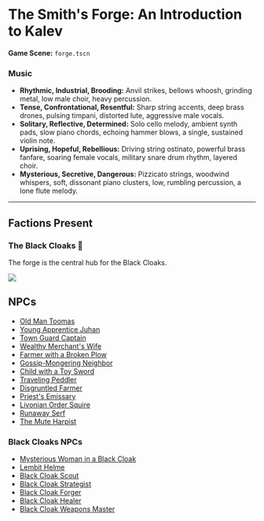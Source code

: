 # The Smith's Forge: An Introduction to Kalev

**Game Scene:** `forge.tscn`


### Music
- **Rhythmic, Industrial, Brooding:** Anvil strikes, bellows whoosh, grinding metal, low male choir, heavy percussion.
- **Tense, Confrontational, Resentful:** Sharp string accents, deep brass drones, pulsing timpani, distorted lute, aggressive male vocals.
- **Solitary, Reflective, Determined:** Solo cello melody, ambient synth pads, slow piano chords, echoing hammer blows, a single, sustained violin note.
- **Uprising, Hopeful, Rebellious:** Driving string ostinato, powerful brass fanfare, soaring female vocals, military snare drum rhythm, layered choir.
- **Mysterious, Secretive, Dangerous:** Pizzicato strings, woodwind whispers, soft, dissonant piano clusters, low, rumbling percussion, a lone flute melody.

---

## Factions Present

### The Black Cloaks 🌃
The forge is the central hub for the Black Cloaks.

![](../../assets/characters/cloaks/black-1.png)


## NPCs

- [Old Man Toomas](../../../characters/forge_folk/old_toomas/old_toomas.md)
- [Young Apprentice Juhan](../../../characters/forge_folk/juhan/juhan.md)
- [Town Guard Captain](../../../characters/denmark/town_guard/captain.md)
- [Wealthy Merchant's Wife](../../../characters/merchants/merchants_wife.md)
- [Farmer with a Broken Plow](../../../characters/peasants/farmer_broken_plow.md)
- [Gossip-Mongering Neighbor](../../../characters/streets/gossip_neighbor/gossip_neighbor.md)
- [Child with a Toy Sword](../../../characters/streets/child_sword/child_sword.md)
- [Traveling Peddler](../../../characters/streets/peddler/peddler.md)
- [Disgruntled Farmer](../../../characters/peasants/disgruntled_farmer.md)
- [Priest's Emissary](../../../characters/clergy/emissary.md)
- [Livonian Order Squire](../../../characters/order/squire.md)
- [Runaway Serf](../../../characters/streets/runaway_serf/runaway_serf.md)
- [The Mute Harpist](../../../characters/rebels/black_cloaks/harpist/mute_harpist.md)

### Black Cloaks NPCs

- [Mysterious Woman in a Black Cloak](../../../characters/rebels/black_cloaks/mysterious_woman.md)
- [Lembit Helme](../../../characters/rebels/lembit_helme_blacksmith.md)
- [Black Cloak Scout](../../../characters/rebels/black_cloaks/scout.md)
- [Black Cloak Strategist](../../../characters/rebels/black_cloaks/strategist.md)
- [Black Cloak Forger](../../../characters/rebels/black_cloaks/forger.md)
- [Black Cloak Healer](../../../characters/rebels/black_cloaks/healer.md)
- [Black Cloak Weapons Master](../../../characters/rebels/black_cloaks/weapons_master.md)
